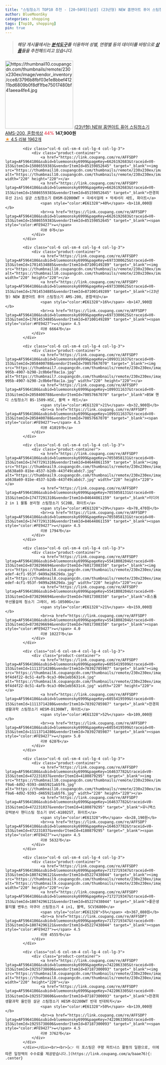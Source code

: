 ```yaml
---
title: "스팀청소기 TOP10 추천 - [20~50대][남성] (23년형) NEW 홈앤아트 퓨어 스팀청소기 AMS-200, 혼합색상"
author: BlueMoonSky
categories: shopping
tags: [Top10, shopping]
pin: true
---
```


> ##### 해당 게시물에서는 [**분석도구**](https://itemscout.io/)를 이용하여 **성별**, **연령별** 등의 데이터를 바탕으로 [**상품**](https://link.coupang.com/a/baae76)들을 추천해드리고 있습니다.
<div class="container"><div class="row">
            <div class="col-6 col-sm-4 col-lg-4 col-lg-3">
                <div class="product-container">
                    <a href="https://link.coupang.com/re/AFFSDP?lptag=AF5964186&subid=bluemoonsky6999&pageKey=6973300625&traceid=V0-153&itemId=17014534885&vendorItemId=87100149289" target="_blank"><img src="https://thumbnail10.coupangcdn.com/thumbnails/remote/230x230ex/image/vendor_inventory/cce8/3796b8fbf03e1e8bbef41211bd6809b0f8df1fbe75017480bf41aeea4fe4.jpg" alt="https://thumbnail10.coupangcdn.com/thumbnails/remote/230x230ex/image/vendor_inventory/cce8/3796b8fbf03e1e8bbef41211bd6809b0f8df1fbe75017480bf41aeea4fe4.jpg" width="220" height="220"></a>
                    <a href="https://link.coupang.com/re/AFFSDP?lptag=AF5964186&subid=bluemoonsky6999&pageKey=6973300625&traceid=V0-153&itemId=17014534885&vendorItemId=87100149289" target="_blank">(23년형) NEW 홈앤아트 퓨어 스팀청소기 AMS-200, 혼합색상</a>
                    <span style="color:#E61328">44%</span> <b>147,900원</b>
                    <br><a href="https://link.coupang.com/re/AFFSDP?lptag=AF5964186&subid=bluemoonsky6999&pageKey=6973300625&traceid=V0-153&itemId=17014534885&vendorItemId=87100149289" target="_blank"><span style="color:#FE9427">★</span> 4.5
                    리뷰 1962개</a>
                </div>
            </div>
            
            <div class="col-6 col-sm-4 col-lg-4 col-lg-3">
                <div class="product-container">
                    <a href="https://link.coupang.com/re/AFFSDP?lptag=AF5964186&subid=bluemoonsky6999&pageKey=6626192683&traceid=V0-153&itemId=15086559383&vendorItemId=85159852645" target="_blank"><img src="https://thumbnail10.coupangcdn.com/thumbnails/remote/230x230ex/image/vendor_inventory/95a8/f0e9983d5dc9cd2e198d17c2d5f1547074108fb35c3878af2c141d13d093.jpg" alt="https://thumbnail10.coupangcdn.com/thumbnails/remote/230x230ex/image/vendor_inventory/95a8/f0e9983d5dc9cd2e198d17c2d5f1547074108fb35c3878af2c141d13d093.jpg" width="220" height="220"></a>
                    <a href="https://link.coupang.com/re/AFFSDP?lptag=AF5964186&subid=bluemoonsky6999&pageKey=6626192683&traceid=V0-153&itemId=15086559383&vendorItemId=85159852645" target="_blank">한경희 유선 2in1 살균 스팀청소기 EHSM-D2000WT + 극세사걸레 + 악세서리 세트, 화이트</a>
                    <span style="color:#E61328">40%</span> <b>118,000원</b>
                    <br><a href="https://link.coupang.com/re/AFFSDP?lptag=AF5964186&subid=bluemoonsky6999&pageKey=6626192683&traceid=V0-153&itemId=15086559383&vendorItemId=85159852645" target="_blank"><span style="color:#FE9427">★</span> 
                    리뷰 0개</a>
                </div>
            </div>
            
            <div class="col-6 col-sm-4 col-lg-4 col-lg-3">
                <div class="product-container">
                    <a href="https://link.coupang.com/re/AFFSDP?lptag=AF5964186&subid=bluemoonsky6999&pageKey=6973300625&traceid=V0-153&itemId=17014534885&vendorItemId=87100149289" target="_blank"><img src="https://thumbnail10.coupangcdn.com/thumbnails/remote/230x230ex/image/vendor_inventory/cce8/3796b8fbf03e1e8bbef41211bd6809b0f8df1fbe75017480bf41aeea4fe4.jpg" alt="https://thumbnail10.coupangcdn.com/thumbnails/remote/230x230ex/image/vendor_inventory/cce8/3796b8fbf03e1e8bbef41211bd6809b0f8df1fbe75017480bf41aeea4fe4.jpg" width="220" height="220"></a>
                    <a href="https://link.coupang.com/re/AFFSDP?lptag=AF5964186&subid=bluemoonsky6999&pageKey=6973300625&traceid=V0-153&itemId=17014534885&vendorItemId=87100149289" target="_blank">(23년형) NEW 홈앤아트 퓨어 스팀청소기 AMS-200, 혼합색상</a>
                    <span style="color:#E61328">16%</span> <b>147,900원</b>
                    <br><a href="https://link.coupang.com/re/AFFSDP?lptag=AF5964186&subid=bluemoonsky6999&pageKey=6973300625&traceid=V0-153&itemId=17014534885&vendorItemId=87100149289" target="_blank"><span style="color:#FE9427">★</span> 4.5
                    리뷰 6664개</a>
                </div>
            </div>
            
            <div class="col-6 col-sm-4 col-lg-4 col-lg-3">
                <div class="product-container">
                    <a href="https://link.coupang.com/re/AFFSDP?lptag=AF5964186&subid=bluemoonsky6999&pageKey=1099311637&traceid=V0-153&itemId=2058400788&vendorItemId=70057667070" target="_blank"><img src="https://thumbnail7.coupangcdn.com/thumbnails/remote/230x230ex/image/retail/images/2019/12/18/17/8/bad97242-995b-4907-b298-2c0b6ef0ac1a.jpg" alt="https://thumbnail7.coupangcdn.com/thumbnails/remote/230x230ex/image/retail/images/2019/12/18/17/8/bad97242-995b-4907-b298-2c0b6ef0ac1a.jpg" width="220" height="220"></a>
                    <a href="https://link.coupang.com/re/AFFSDP?lptag=AF5964186&subid=bluemoonsky6999&pageKey=1099311637&traceid=V0-153&itemId=2058400788&vendorItemId=70057667070" target="_blank">BSW 핸디 스팀청소기 BS-1509-HSC, 블랙 + 레드</a>
                    <span style="color:#E61328">21%</span> <b>32,900원</b>
                    <br><a href="https://link.coupang.com/re/AFFSDP?lptag=AF5964186&subid=bluemoonsky6999&pageKey=1099311637&traceid=V0-153&itemId=2058400788&vendorItemId=70057667070" target="_blank"><span style="color:#FE9427">★</span> 4.5
                    리뷰 41019개</a>
                </div>
            </div>
            
            <div class="col-6 col-sm-4 col-lg-4 col-lg-3">
                <div class="product-container">
                    <a href="https://link.coupang.com/re/AFFSDP?lptag=AF5964186&subid=bluemoonsky6999&pageKey=7055058131&traceid=V0-153&itemId=17477291310&vendorItemId=84644861159" target="_blank"><img src="https://thumbnail9.coupangcdn.com/thumbnails/remote/230x230ex/image/retail/images/3308243982448895-a5638a69-81be-4537-b2db-443f49cabdc7.jpg" alt="https://thumbnail9.coupangcdn.com/thumbnails/remote/230x230ex/image/retail/images/3308243982448895-a5638a69-81be-4537-b2db-443f49cabdc7.jpg" width="220" height="220"></a>
                    <a href="https://link.coupang.com/re/AFFSDP?lptag=AF5964186&subid=bluemoonsky6999&pageKey=7055058131&traceid=V0-153&itemId=17477291310&vendorItemId=84644861159" target="_blank">미디어 2 in 1 물통 분리형 스팀청소기 SC20B, 화이트</a>
                    <span style="color:#E61328">29%</span> <b>78,470원</b>
                    <br><a href="https://link.coupang.com/re/AFFSDP?lptag=AF5964186&subid=bluemoonsky6999&pageKey=7055058131&traceid=V0-153&itemId=17477291310&vendorItemId=84644861159" target="_blank"><span style="color:#FE9427">★</span> 4.5
                    리뷰 1794개</a>
                </div>
            </div>
            
            <div class="col-6 col-sm-4 col-lg-4 col-lg-3">
                <div class="product-container">
                    <a href="https://link.coupang.com/re/AFFSDP?lptag=AF5964186&subid=bluemoonsky6999&pageKey=5541808204&traceid=V0-153&itemId=8730296694&vendorItemId=76017308350" target="_blank"><img src="https://thumbnail8.coupangcdn.com/thumbnails/remote/230x230ex/image/retail/images/2021/05/20/14/8/9072d4bc-edef-4cf1-953f-9499a26629da.jpg" alt="https://thumbnail8.coupangcdn.com/thumbnails/remote/230x230ex/image/retail/images/2021/05/20/14/8/9072d4bc-edef-4cf1-953f-9499a26629da.jpg" width="220" height="220"></a>
                    <a href="https://link.coupang.com/re/AFFSDP?lptag=AF5964186&subid=bluemoonsky6999&pageKey=5541808204&traceid=V0-153&itemId=8730296694&vendorItemId=76017308350" target="_blank">휴스톰 무선물걸레 청소기 그레이, HS-10500G</a>
                    <span style="color:#E61328">21%</span> <b>159,000원</b>
                    <br><a href="https://link.coupang.com/re/AFFSDP?lptag=AF5964186&subid=bluemoonsky6999&pageKey=5541808204&traceid=V0-153&itemId=8730296694&vendorItemId=76017308350" target="_blank"><span style="color:#FE9427">★</span> 4.0
                    리뷰 10227개</a>
                </div>
            </div>
            
            <div class="col-6 col-sm-4 col-lg-4 col-lg-3">
                <div class="product-container">
                    <a href="https://link.coupang.com/re/AFFSDP?lptag=AF5964186&subid=bluemoonsky6999&pageKey=6055419599&traceid=V0-153&itemId=11113714280&vendorItemId=78392785987" target="_blank"><img src="https://thumbnail6.coupangcdn.com/thumbnails/remote/230x230ex/image/retail/images/3832341953673121-9f4d4f22-8c51-4afb-9ca3-00e1eb5631c4.jpg" alt="https://thumbnail6.coupangcdn.com/thumbnails/remote/230x230ex/image/retail/images/3832341953673121-9f4d4f22-8c51-4afb-9ca3-00e1eb5631c4.jpg" width="220" height="220"></a>
                    <a href="https://link.coupang.com/re/AFFSDP?lptag=AF5964186&subid=bluemoonsky6999&pageKey=6055419599&traceid=V0-153&itemId=11113714280&vendorItemId=78392785987" target="_blank">한경희생활과학 스팀청소기 HESM-D1300WT, 화이트</a>
                    <span style="color:#E61328">52%</span> <b>109,000원</b>
                    <br><a href="https://link.coupang.com/re/AFFSDP?lptag=AF5964186&subid=bluemoonsky6999&pageKey=6055419599&traceid=V0-153&itemId=11113714280&vendorItemId=78392785987" target="_blank"><span style="color:#FE9427">★</span> 5.0
                    리뷰 628개</a>
                </div>
            </div>
            
            <div class="col-6 col-sm-4 col-lg-4 col-lg-3">
                <div class="product-container">
                    <a href="https://link.coupang.com/re/AFFSDP?lptag=AF5964186&subid=bluemoonsky6999&pageKey=164637782&traceid=V0-153&itemId=472231037&vendorItemId=4180879295" target="_blank"><img src="https://thumbnail10.coupangcdn.com/thumbnails/remote/230x230ex/image/product/image/vendoritem/2019/04/26/4180879295/c8fc52a9-f9a6-4d92-9393-d465921ab5f6.jpg" alt="https://thumbnail10.coupangcdn.com/thumbnails/remote/230x230ex/image/product/image/vendoritem/2019/04/26/4180879295/c8fc52a9-f9a6-4d92-9393-d465921ab5f6.jpg" width="220" height="220"></a>
                    <a href="https://link.coupang.com/re/AFFSDP?lptag=AF5964186&subid=bluemoonsky6999&pageKey=164637782&traceid=V0-153&itemId=472231037&vendorItemId=4180879295" target="_blank">유니맥스 강력분사 핸디스팀 청소기 UVC-A1802ST, 화이트</a>
                    <span style="color:#E61328">9%</span> <b>28,190원</b>
                    <br><a href="https://link.coupang.com/re/AFFSDP?lptag=AF5964186&subid=bluemoonsky6999&pageKey=164637782&traceid=V0-153&itemId=472231037&vendorItemId=4180879295" target="_blank"><span style="color:#FE9427">★</span> 4.5
                    리뷰 5632개</a>
                </div>
            </div>
            
            <div class="col-6 col-sm-4 col-lg-4 col-lg-3">
                <div class="product-container">
                    <a href="https://link.coupang.com/re/AFFSDP?lptag=AF5964186&subid=bluemoonsky6999&pageKey=7172719347&traceid=V0-153&itemId=18074296121&vendorItemId=85227438044" target="_blank"><img src="https://thumbnail9.coupangcdn.com/thumbnails/remote/230x230ex/image/rs_quotation_api/fegdcwsl/0815578f45564e54b9e0a5fa74c6d0be.png" alt="https://thumbnail9.coupangcdn.com/thumbnails/remote/230x230ex/image/rs_quotation_api/fegdcwsl/0815578f45564e54b9e0a5fa74c6d0be.png" width="220" height="220"></a>
                    <a href="https://link.coupang.com/re/AFFSDP?lptag=AF5964186&subid=bluemoonsky6999&pageKey=7172719347&traceid=V0-153&itemId=18074296121&vendorItemId=85227438044" target="_blank">좋은생활지웰 벤투스 아쿠아 스팀청소기 4 in1, 블랙, SCV36800</a>
                    <span style="color:#E61328">5%</span> <b>367,080원</b>
                    <br><a href="https://link.coupang.com/re/AFFSDP?lptag=AF5964186&subid=bluemoonsky6999&pageKey=7172719347&traceid=V0-153&itemId=18074296121&vendorItemId=85227438044" target="_blank"><span style="color:#FE9427">★</span> 4.5
                    리뷰 4555개</a>
                </div>
            </div>
            
            <div class="col-6 col-sm-4 col-lg-4 col-lg-3">
                <div class="product-container">
                    <a href="https://link.coupang.com/re/AFFSDP?lptag=AF5964186&subid=bluemoonsky6999&pageKey=7422063305&traceid=V0-153&itemId=19255738606&vendorItemId=87187300093" target="_blank"><img src="https://thumbnail8.coupangcdn.com/thumbnails/remote/230x230ex/image/vendor_inventory/9c9c/1b12a831b14776bc5ba43ce002bd277c80d11175e0dca88fc9ac79fd5745.jpg" alt="https://thumbnail8.coupangcdn.com/thumbnails/remote/230x230ex/image/vendor_inventory/9c9c/1b12a831b14776bc5ba43ce002bd277c80d11175e0dca88fc9ac79fd5745.jpg" width="220" height="220"></a>
                    <a href="https://link.coupang.com/re/AFFSDP?lptag=AF5964186&subid=bluemoonsky6999&pageKey=7422063305&traceid=V0-153&itemId=19255738606&vendorItemId=87187300093" target="_blank">한경희생활과학 올인원 살균 스팀청소기 HESM-D2200WT 빈대 빈대퇴치</a>
                    <span style="color:#E61328">50%</span> <b>139,000원</b>
                    <br><a href="https://link.coupang.com/re/AFFSDP?lptag=AF5964186&subid=bluemoonsky6999&pageKey=7422063305&traceid=V0-153&itemId=19255738606&vendorItemId=87187300093" target="_blank"><span style="color:#FE9427">★</span> 4.5
                    리뷰 3762개</a>
                </div>
            </div>
            </div></div><br><br>[👉 이 포스팅은 쿠팡 파트너스 활동의 일환으로, 이에 따른 일정액의 수수료를 제공받습니다.](https://link.coupang.com/a/baae76){: .center}